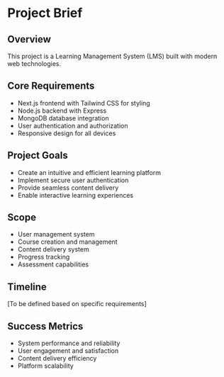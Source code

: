 # Project Brief

## Overview
This project is a Learning Management System (LMS) built with modern web technologies.

## Core Requirements
- Next.js frontend with Tailwind CSS for styling
- Node.js backend with Express
- MongoDB database integration
- User authentication and authorization
- Responsive design for all devices

## Project Goals
- Create an intuitive and efficient learning platform
- Implement secure user authentication
- Provide seamless content delivery
- Enable interactive learning experiences

## Scope
- User management system
- Course creation and management
- Content delivery system
- Progress tracking
- Assessment capabilities

## Timeline
[To be defined based on specific requirements]

## Success Metrics
- System performance and reliability
- User engagement and satisfaction
- Content delivery efficiency
- Platform scalability 
